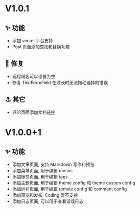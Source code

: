 <!--
## 🐛 修复
## 📌 测试
## ⚓ 其它
-->

# V1.0.1

## ✨ 功能

+ 添加 vercel 平台支持
+ Post 页面添加查找和替换功能

## 🐛 修复

+ 远程域名可以设置为空
+ 修复 TextFormField 在过长时无法拖动选择的错误

## ⚓ 其它

+ 评论页面添加文档链接

# V1.0.0+1

## ✨ 功能

+ 添加文章页面, 支持 Markdown 写作和预览
+ 添加菜单页面, 用于编辑 menus
+ 添加标签页面, 用于编辑 tags
+ 添加主题页面, 用于编辑 theme config 和 theme custom config
+ 添加远程页面, 用于编辑 remote config 和 comment config
+ 添加预览和发布, Coding 暂不支持
+ 添加日志页面, 可以用于查看错误日志
